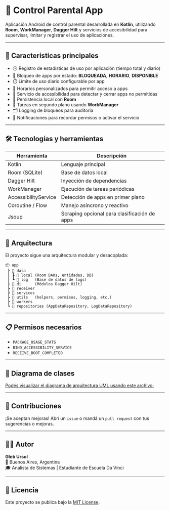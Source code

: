 
# 📱 Control Parental App

Aplicación Android de control parental desarrollada en **Kotlin**, utilizando **Room**, **WorkManager**, **Dagger Hilt** y servicios de accesibilidad para supervisar, limitar y registrar el uso de aplicaciones.

---

## 🧠 Características principales

- 🕒 Registro de estadísticas de uso por aplicación (tiempo total y diario)
- 🚫 Bloqueo de apps por estado: **BLOQUEADA**, **HORARIO**, **DISPONIBLE**
- ⏱️ Límite de uso diario configurable por app
- 📆 Horarios personalizados para permitir acceso a apps
- 🔐 Servicio de accesibilidad para detectar y cerrar apps no permitidas
- 💾 Persistencia local con **Room**
- 🔁 Tareas en segundo plano usando **WorkManager**
- 🗂️ Logging de bloqueos para auditoría
- 🔔 Notificaciones para recordar permisos o activar el servicio

---

## 🛠️ Tecnologías y herramientas

| Herramienta         | Descripción                                   |
|---------------------|-----------------------------------------------|
| Kotlin              | Lenguaje principal                            |
| Room (SQLite)       | Base de datos local                           |
| Dagger Hilt         | Inyección de dependencias                     |
| WorkManager         | Ejecución de tareas periódicas                |
| AccessibilityService| Detección de apps en primer plano             |
| Coroutine / Flow    | Manejo asíncrono y reactivo                   |
| Jsoup               | Scraping opcional para clasificación de apps |

---

## 📐 Arquitectura

El proyecto sigue una arquitectura modular y desacoplada:

```
📦 app
 ┣ 📂 data
 ┃ ┣ 📂 local (Room DAOs, entidades, DB)
 ┃ ┗ 📂 log   (Base de datos de logs)
 ┣ 📂 di      (Módulos Dagger Hilt)
 ┣ 📂 receiver
 ┣ 📂 services
 ┣ 📂 utils   (helpers, permisos, logging, etc.)
 ┣ 📂 workers
 ┗ 🧠 repositories (AppDataRepository, LogDataRepository)
```

---

## 📋 Permisos necesarios

- `PACKAGE_USAGE_STATS`
- `BIND_ACCESSIBILITY_SERVICE`
- `RECEIVE_BOOT_COMPLETED`

---

## 📌 Diagrama de clases

[Podés visualizar el diagrama de arquitectura UML usando este archivo:](https://www.mermaidchart.com/raw/a014271e-0d37-4536-9adc-ee1455d9f9c9?theme=light&version=v0.1&format=svg)

---

## 🤝 Contribuciones

¡Se aceptan mejoras! Abrí un `issue` o mandá un `pull request` con tus sugerencias o mejoras.

---

## 🧑‍💻 Autor

**Gleb Ursol**  
📍 Buenos Aires, Argentina  
🎓 Analista de Sistemas | Estudiante de Escuela Da Vinci

---

## 📄 Licencia

Este proyecto se publica bajo la [MIT License](LICENSE).
